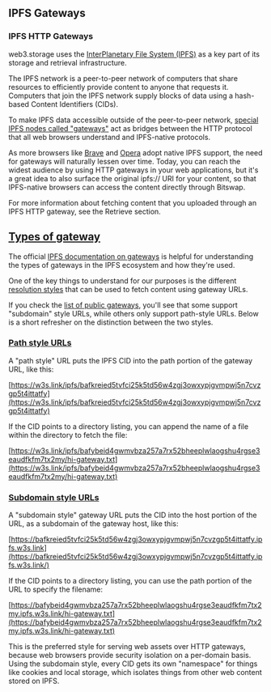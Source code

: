 ## IPFS Gateways

### IPFS HTTP Gateways

web3.storage uses the [InterPlanetary File System (IPFS)](https://ipfs.io/) as a key part of its storage and retrieval infrastructure.

The IPFS network is a peer-to-peer network of computers that share resources to efficiently provide content to anyone that requests it. Computers that join the IPFS network supply blocks of data using a hash-based Content Identifiers (CIDs).

To make IPFS data accessible outside of the peer-to-peer network, [special IPFS nodes called "gateways"](https://docs.ipfs.io/concepts/ipfs-gateway/) act as bridges between the HTTP protocol that all web browsers understand and IPFS-native protocols.

As more browsers like [Brave](https://brave.com/ipfs-support/) and [Opera](https://blogs.opera.com/tips-and-tricks/2021/02/opera-crypto-files-for-keeps-ipfs-unstoppable-domains/) adopt native IPFS support, the need for gateways will naturally lessen over time. Today, you can reach the widest audience by using HTTP gateways in your web applications, but it's a great idea to also surface the original ipfs:// URI for your content, so that IPFS-native browsers can access the content directly through Bitswap.

For more information about fetching content that you uploaded through an IPFS HTTP gateway, see the Retrieve section.

## [Types of gateway](https://web3.storage/docs/concepts/w3link/#types-of-gateway)

The official [IPFS documentation on gateways](https://docs.ipfs.io/concepts/ipfs-gateway/) is helpful for understanding the types of gateways in the IPFS ecosystem and how they're used.

One of the key things to understand for our purposes is the different [resolution styles](https://docs.ipfs.io/concepts/ipfs-gateway/#resolution-style) that can be used to fetch content using gateway URLs.

If you check the [list of public gateways](https://ipfs.github.io/public-gateway-checker/), you'll see that some support "subdomain" style URLs, while others only support path-style URLs. Below is a short refresher on the distinction between the two styles.

### [Path style URLs](https://web3.storage/docs/concepts/w3link/#path-style-urls)

A "path style" URL puts the IPFS CID into the path portion of the gateway URL, like this:

[https://w3s.link/ipfs/bafkreied5tvfci25k5td56w4zgj3owxypjgvmpwj5n7cvzgp5t4ittatfy](https://w3s.link/ipfs/bafkreied5tvfci25k5td56w4zgj3owxypjgvmpwj5n7cvzgp5t4ittatfy)

If the CID points to a directory listing, you can append the name of a file within the directory to fetch the file:

[https://w3s.link/ipfs/bafybeid4gwmvbza257a7rx52bheeplwlaogshu4rgse3eaudfkfm7tx2my/hi-gateway.txt](https://w3s.link/ipfs/bafybeid4gwmvbza257a7rx52bheeplwlaogshu4rgse3eaudfkfm7tx2my/hi-gateway.txt)

### [Subdomain style URLs](https://web3.storage/docs/concepts/w3link/#subdomain-style-urls)

A "subdomain style" gateway URL puts the CID into the host portion of the URL, as a subdomain of the gateway host, like this:

[https://bafkreied5tvfci25k5td56w4zgj3owxypjgvmpwj5n7cvzgp5t4ittatfy.ipfs.w3s.link](https://bafkreied5tvfci25k5td56w4zgj3owxypjgvmpwj5n7cvzgp5t4ittatfy.ipfs.w3s.link/)

If the CID points to a directory listing, you can use the path portion of the URL to specify the filename:

[https://bafybeid4gwmvbza257a7rx52bheeplwlaogshu4rgse3eaudfkfm7tx2my.ipfs.w3s.link/hi-gateway.txt](https://bafybeid4gwmvbza257a7rx52bheeplwlaogshu4rgse3eaudfkfm7tx2my.ipfs.w3s.link/hi-gateway.txt)

This is the preferred style for serving web assets over HTTP gateways, because web browsers provide security isolation on a per-domain basis. Using the subdomain style, every CID gets its own "namespace" for things like cookies and local storage, which isolates things from other web content stored on IPFS.
